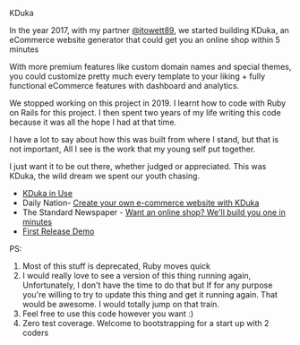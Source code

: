 KDuka

In the year 2017, with my partner [@jtowett89](https://github.com/jtowett89), we started building KDuka, an eCommerce website generator that could get you an online shop within 5 minutes

With more premium features like custom domain names and special themes, you could customize pretty much every template to your liking + fully functional eCommerce features with dashboard and analytics.

We stopped working on this project in 2019. I learnt how to code with Ruby on Rails for this project. I then spent two years of my life writing this code because it was all the hope I had at that time.

I have a lot to say about how this was built from where I stand, but that is not important, All I see is the work that my young self put together.

I just want it to be out there, whether judged or appreciated. This was KDuka, the wild dream we spent our youth chasing.


- [KDuka in Use](https://www.youtube.com/watch?v=qbWKvLW2OG4)
- Daily Nation- [Create your own e-commerce website with KDuka](https://nation.africa/kenya/life-and-style/mynetwork/create-your-own-e-commerce-website-with-kduka-99470)
- The Standard Newspaper - [Want an online shop? We'll build you one in minutes](https://www.standardmedia.co.ke/article/2001321358/want-an-online-shop-well-build-you-one-in-minutes)
- [First Release Demo](https://www.youtube.com/watch?v=OUp7k_rp6t0)

PS:
1. Most of this stuff is deprecated, Ruby moves quick
2. I would really love to see a version of this thing running again, Unfortunately, I don't have the time to do that but If for any purpose you're willing to try to update this thing and get it running again. That would be awesome. I would totally jump on that train.
3. Feel free to use this code however you want :)
4. Zero test coverage. Welcome to bootstrapping for a start up with 2 coders


